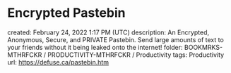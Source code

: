 # Encrypted Pastebin

created: February 24, 2022 1:17 PM (UTC)
description: An Encrypted, Anonymous, Secure, and PRIVATE Pastebin. Send large amounts of text to your friends without it being leaked onto the internet!
folder: BOOKMRKS-MTHRFCKR / PRODUCTIVITY-MTHRFCKR / Productivity
tags: Productivity
url: https://defuse.ca/pastebin.htm